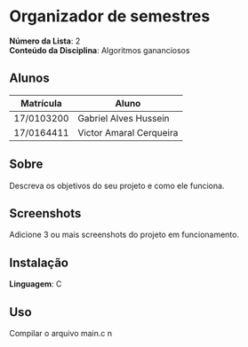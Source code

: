 # Organizador de semestres

**Número da Lista**: 2<br>
**Conteúdo da Disciplina**: Algoritmos gananciosos<br>

## Alunos
|Matrícula | Aluno |
| -- | -- |
| 17/0103200  |  Gabriel Alves Hussein |
| 17/0164411  |  Victor Amaral Cerqueira |

## Sobre 
Descreva os objetivos do seu projeto e como ele funciona. 

## Screenshots
Adicione 3 ou mais screenshots do projeto em funcionamento.

## Instalação 
**Linguagem**: C<br>

## Uso 
Compilar o arquivo main.c n




